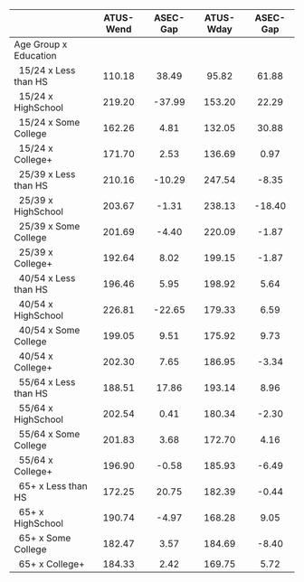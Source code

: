 
|                      |    ATUS-Wend |     ASEC-Gap |    ATUS-Wday |     ASEC-Gap |
| -------------------- | :----------: | :----------: | :----------: | :----------: |
| Age Group x Education |              |              |              |              |
| &nbsp;&nbsp;15/24 x Less than HS |       110.18 |        38.49 |        95.82 |        61.88 |
| &nbsp;&nbsp;15/24 x HighSchool |       219.20 |       -37.99 |       153.20 |        22.29 |
| &nbsp;&nbsp;15/24 x Some College |       162.26 |         4.81 |       132.05 |        30.88 |
| &nbsp;&nbsp;15/24 x College+ |       171.70 |         2.53 |       136.69 |         0.97 |
| &nbsp;&nbsp;25/39 x Less than HS |       210.16 |       -10.29 |       247.54 |        -8.35 |
| &nbsp;&nbsp;25/39 x HighSchool |       203.67 |        -1.31 |       238.13 |       -18.40 |
| &nbsp;&nbsp;25/39 x Some College |       201.69 |        -4.40 |       220.09 |        -1.87 |
| &nbsp;&nbsp;25/39 x College+ |       192.64 |         8.02 |       199.15 |        -1.87 |
| &nbsp;&nbsp;40/54 x Less than HS |       196.46 |         5.95 |       198.92 |         5.64 |
| &nbsp;&nbsp;40/54 x HighSchool |       226.81 |       -22.65 |       179.33 |         6.59 |
| &nbsp;&nbsp;40/54 x Some College |       199.05 |         9.51 |       175.92 |         9.73 |
| &nbsp;&nbsp;40/54 x College+ |       202.30 |         7.65 |       186.95 |        -3.34 |
| &nbsp;&nbsp;55/64 x Less than HS |       188.51 |        17.86 |       193.14 |         8.96 |
| &nbsp;&nbsp;55/64 x HighSchool |       202.54 |         0.41 |       180.34 |        -2.30 |
| &nbsp;&nbsp;55/64 x Some College |       201.83 |         3.68 |       172.70 |         4.16 |
| &nbsp;&nbsp;55/64 x College+ |       196.90 |        -0.58 |       185.93 |        -6.49 |
| &nbsp;&nbsp;65+ x Less than HS |       172.25 |        20.75 |       182.39 |        -0.44 |
| &nbsp;&nbsp;65+ x HighSchool |       190.74 |        -4.97 |       168.28 |         9.05 |
| &nbsp;&nbsp;65+ x Some College |       182.47 |         3.57 |       184.69 |        -8.40 |
| &nbsp;&nbsp;65+ x College+ |       184.33 |         2.42 |       169.75 |         5.72 |

